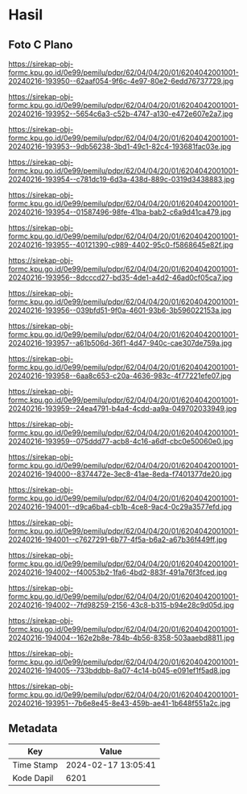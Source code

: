 # Hasil

## Foto C Plano

https://sirekap-obj-formc.kpu.go.id/0e99/pemilu/pdpr/62/04/04/20/01/6204042001001-20240216-193950--62aaf054-9f6c-4e97-80e2-6edd76737729.jpg

https://sirekap-obj-formc.kpu.go.id/0e99/pemilu/pdpr/62/04/04/20/01/6204042001001-20240216-193952--5654c6a3-c52b-4747-a130-e472e607e2a7.jpg

https://sirekap-obj-formc.kpu.go.id/0e99/pemilu/pdpr/62/04/04/20/01/6204042001001-20240216-193953--9db56238-3bd1-49c1-82c4-193681fac03e.jpg

https://sirekap-obj-formc.kpu.go.id/0e99/pemilu/pdpr/62/04/04/20/01/6204042001001-20240216-193954--c781dc19-6d3a-438d-889c-0319d3438883.jpg

https://sirekap-obj-formc.kpu.go.id/0e99/pemilu/pdpr/62/04/04/20/01/6204042001001-20240216-193954--01587496-98fe-41ba-bab2-c6a9d41ca479.jpg

https://sirekap-obj-formc.kpu.go.id/0e99/pemilu/pdpr/62/04/04/20/01/6204042001001-20240216-193955--40121390-c989-4402-95c0-f5868645e82f.jpg

https://sirekap-obj-formc.kpu.go.id/0e99/pemilu/pdpr/62/04/04/20/01/6204042001001-20240216-193956--8dcccd27-bd35-4de1-a4d2-46ad0cf05ca7.jpg

https://sirekap-obj-formc.kpu.go.id/0e99/pemilu/pdpr/62/04/04/20/01/6204042001001-20240216-193956--039bfd51-9f0a-4601-93b6-3b596022153a.jpg

https://sirekap-obj-formc.kpu.go.id/0e99/pemilu/pdpr/62/04/04/20/01/6204042001001-20240216-193957--a61b506d-36f1-4d47-940c-cae307de759a.jpg

https://sirekap-obj-formc.kpu.go.id/0e99/pemilu/pdpr/62/04/04/20/01/6204042001001-20240216-193958--6aa8c653-c20a-4636-983c-4f77221efe07.jpg

https://sirekap-obj-formc.kpu.go.id/0e99/pemilu/pdpr/62/04/04/20/01/6204042001001-20240216-193959--24ea4791-b4a4-4cdd-aa9a-049702033949.jpg

https://sirekap-obj-formc.kpu.go.id/0e99/pemilu/pdpr/62/04/04/20/01/6204042001001-20240216-193959--075ddd77-acb8-4c16-a6df-cbc0e50060e0.jpg

https://sirekap-obj-formc.kpu.go.id/0e99/pemilu/pdpr/62/04/04/20/01/6204042001001-20240216-194000--8374472e-3ec8-41ae-8eda-f7401377de20.jpg

https://sirekap-obj-formc.kpu.go.id/0e99/pemilu/pdpr/62/04/04/20/01/6204042001001-20240216-194001--d9ca6ba4-cb1b-4ce8-9ac4-0c29a3577efd.jpg

https://sirekap-obj-formc.kpu.go.id/0e99/pemilu/pdpr/62/04/04/20/01/6204042001001-20240216-194001--c7627291-6b77-4f5a-b6a2-a67b36f449ff.jpg

https://sirekap-obj-formc.kpu.go.id/0e99/pemilu/pdpr/62/04/04/20/01/6204042001001-20240216-194002--f40053b2-1fa6-4bd2-883f-491a76f3fced.jpg

https://sirekap-obj-formc.kpu.go.id/0e99/pemilu/pdpr/62/04/04/20/01/6204042001001-20240216-194002--7fd98259-2156-43c8-b315-b94e28c9d05d.jpg

https://sirekap-obj-formc.kpu.go.id/0e99/pemilu/pdpr/62/04/04/20/01/6204042001001-20240216-194004--162e2b8e-784b-4b56-8358-503aaebd8811.jpg

https://sirekap-obj-formc.kpu.go.id/0e99/pemilu/pdpr/62/04/04/20/01/6204042001001-20240216-194005--733bddbb-8a07-4c14-b045-e091ef1f5ad8.jpg

https://sirekap-obj-formc.kpu.go.id/0e99/pemilu/pdpr/62/04/04/20/01/6204042001001-20240216-193951--7b6e8e45-8e43-459b-ae41-1b648f551a2c.jpg


## Metadata

| Key        | Value               |
| ---------- | ------------------- |
| Time Stamp | 2024-02-17 13:05:41 |
| Kode Dapil | 6201                |



